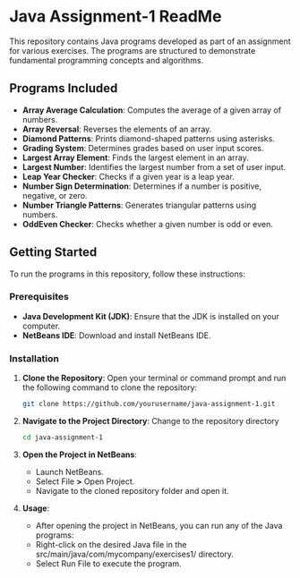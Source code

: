 # Java Assignment-1 ReadMe

This repository contains Java programs developed as part of an assignment for various exercises. The programs are structured to demonstrate fundamental programming concepts and algorithms.

## Programs Included

- **Array Average Calculation**: Computes the average of a given array of numbers.
- **Array Reversal**: Reverses the elements of an array.
- **Diamond Patterns**: Prints diamond-shaped patterns using asterisks.
- **Grading System**: Determines grades based on user input scores.
- **Largest Array Element**: Finds the largest element in an array.
- **Largest Number**: Identifies the largest number from a set of user input.
- **Leap Year Checker**: Checks if a given year is a leap year.
- **Number Sign Determination**: Determines if a number is positive, negative, or zero.
- **Number Triangle Patterns**: Generates triangular patterns using numbers.
- **OddEven Checker**: Checks whether a given number is odd or even.

## Getting Started

To run the programs in this repository, follow these instructions:

### Prerequisites

- **Java Development Kit (JDK)**: Ensure that the JDK is installed on your computer. 
- **NetBeans IDE**: Download and install NetBeans IDE.

### Installation

1. **Clone the Repository**:
   Open your terminal or command prompt and run the following command to clone the repository:

   ```bash
   git clone https://github.com/yourusername/java-assignment-1.git

 2. **Navigate to the Project Directory**:
    Change to the repository directory

    ```bash
    cd java-assignment-1

 3. **Open the Project in NetBeans**:
    - Launch NetBeans.
    - Select File **>** Open Project.
    - Navigate to the cloned repository folder and open it.
   
  4. **Usage**:
     - After opening the project in NetBeans, you can run any of the Java programs:
     - Right-click on the desired Java file in the src/main/java/com/mycompany/exercises1/ directory.
     - Select Run File to execute the program.
